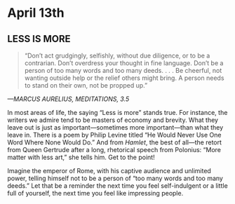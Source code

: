 # April 13th
## LESS IS MORE

> “Don’t act grudgingly, selfishly, without due diligence, or to be a contrarian. Don’t overdress your thought in fine language. Don’t be a person of too many words and too many deeds. . . . Be cheerful, not wanting outside help or the relief others might bring. A person needs to stand on their own, not be propped up.”

*—MARCUS AURELIUS, MEDITATIONS, 3.5*

In most areas of life, the saying “Less is more” stands true. For instance, the writers we admire tend to be masters of economy and brevity. What they leave out is just as important—sometimes more important—than what they leave in. There is a poem by Philip Levine titled “He Would Never Use One Word Where None Would Do.” And from *Hamlet*, the best of all—the retort from Queen Gertrude after a long, rhetorical speech from Polonius: “More matter with less art,” she tells him. Get to the point!

Imagine the emperor of Rome, with his captive audience and unlimited power, telling himself not to be a person of “too many words and too many deeds.” Let that be a reminder the next time you feel self-indulgent or a little full of yourself, the next time you feel like impressing people.


